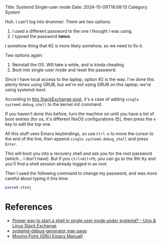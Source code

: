 Title: Systemd Single-user mode
Date: 2024-10-09T18:08:13
Category: System

Huh. I can't log into drummer. There are two options:

1. I used a different password to the one I thought I was using.
2. I typoed the password **twice**.

I somehow thing that #2 is more likely somehow, so we need to fix it.

Two options again:

1. Reinstall the OS. Will take a while, and is kinda cheating
2. Boot into single-user mode and reset the password.

Since I have local access to the laptop, option #2 is the way. I've done this
plenty times using GRUB, but we're not using GRUB on this laptop; we're using
systemd-boot.

According to [this StackExchange post](https://unix.stackexchange.com/a/773192),
it's a case of adding `single systemd.debug_shell` to the kernel init command.

If you haven't done this before, turn the machine on until you have a list of
boot entries (for us, it's different NixOS configurations 😍), then press the
`e` key to edit the top one.

All this stuff uses Emacs keybindings, so use `Ctrl-e` to move the cursor to the
end of the line, then append `single systemd.debug_shell` and press `Enter`.

This will boot you into a recovery shell and ask you for the root password
(which... I don't have). But if you `Ctrl+Alt+F9`, you can go to the 9th tty and
you'll find a shell session already logged in as root.

<!-- TODO Insert ultimate power gif -->

Then I used the following command to change my password, and was more careful
about typing it this time:

```bash
passwd stooj
```

# References

- [Proper way to start a shell in single user mode under systemd? - Unix & Linux Stack Exchange](https://unix.stackexchange.com/questions/773025/proper-way-to-start-a-shell-in-single-user-mode-under-systemd)
- [systemd-debug-generator man page](https://www.freedesktop.org/software/systemd/man/latest/systemd-debug-generator.html)
- [Moving Point (GNU Emacs Manual)](https://www.gnu.org/software/emacs/manual/html_node/emacs/Moving-Point.html)
